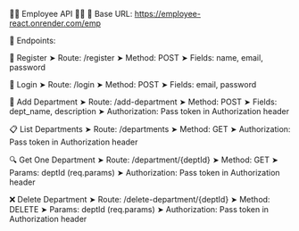 👨‍💼 Employee API 👨‍💼
🔗 Base URL: https://employee-react.onrender.com/emp

📌 Endpoints:

📝 Register
➤ Route: /register
➤ Method: POST
➤ Fields: name, email, password

🔑 Login
➤ Route: /login
➤ Method: POST
➤ Fields: email, password

🏢 Add Department
➤ Route: /add-department
➤ Method: POST
➤ Fields: dept_name, description
➤ Authorization: Pass token in Authorization header

📋 List Departments
➤ Route: /departments
➤ Method: GET
➤ Authorization: Pass token in Authorization header

🔍 Get One Department
➤ Route: /department/{deptId}
➤ Method: GET
➤ Params: deptId (req.params)
➤ Authorization: Pass token in Authorization header

❌ Delete Department
➤ Route: /delete-department/{deptId}
➤ Method: DELETE
➤ Params: deptId (req.params)
➤ Authorization: Pass token in Authorization header
